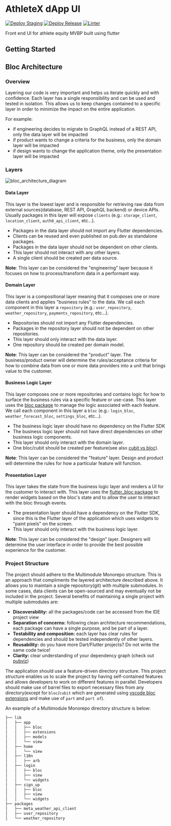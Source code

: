 # AthleteX dApp UI

[![Deploy Staging](https://github.com/SportsToken/ax_dapp/actions/workflows/deploy_staging.yml/badge.svg?branch=develop)](https://github.com/SportsToken/ax_dapp/actions/workflows/deploy_staging.yml)
[![Deploy Release](https://github.com/SportsToken/ax_dapp/actions/workflows/release_deploy.yml/badge.svg?branch=main)](https://github.com/SportsToken/ax_dapp/actions/workflows/release_deploy.yml)
[![Linter](https://github.com/SportsToken/ax_dapp/actions/workflows/linter.yml/badge.svg?branch=main)](https://github.com/SportsToken/ax_dapp/actions/workflows/linter.yml)

Front end UI for athlete equity MVBP built using flutter

## Getting Started

<!-- Mnenomic -->
<!-- web lady wheat index recipe chunk urge boost hungry critic language crossnote: this mnemonic is not secure; don't use it on a public blockchain.
 -->

## Bloc Architecture

### Overview

Layering our code is very important and helps us iterate quickly and with confidence. Each layer has a single responsibility and can be used and tested in isolation. This allows us to keep changes contained to a specific layer in order to minimize the impact on the entire application.

For example:

- if engineering decides to migrate to GraphQL instead of a REST API, only the data layer will be impacted
- if product wants to change a criteria for the business, only the domain layer will be impacted
- if design wants to change the application theme, only the presentation layer will be impacted

### Layers

![bloc_architecture_diagram](https://user-images.githubusercontent.com/29372054/178124498-6675ede0-d0ea-40eb-98dc-136991af6b28.png)

#### Data Layer

This layer is the lowest layer and is responsible for retrieving raw data from external sources(database, REST API, GraphQL backend) or device APIs. Usually packages in this layer will expose `clients` (e.g.: `storage_client`, `location_client`, `auth0_api_client`, etc...).

- Packages in the data layer should not import any Flutter dependencies.
- Clients can be reused and even published on pub.dev as standalone packages.
- Packages in the data layer should not be dependent on other clients.
- This layer should not interact with any other layers.
- A single client should be created per data source.

**Note**: This layer can be considered the "engineering" layer because it focuses on how to process/transform data in a performant way.

#### Domain Layer

This layer is a compositional layer meaning that it composes one or more data clients and applies "business rules" to the data. We call each component in this layer a `repository` (e.g.: `user_repository`, `weather_repository`, `payments_repository`, etc...).

- Repositories should not import any Flutter dependencies.
- Packages in the repository layer should not be dependent on other repositories.
- This layer should only interact with the data layer.
- One repository should be created per domain model.

**Note**: This layer can be considered the "product" layer. The business/product owner will determine the rules/acceptance criteria for how to combine data from one or more data providers into a unit that brings value to the customer.

#### Business Logic Layer

This layer composes one or more repositories and contains logic for how to surface the business rules via a specific feature or use-case. This layer uses the [bloc package](https://pub.dev/packages/bloc) to manage the logic associated with each feature. We call each component in this layer a `bloc` (e.g.: `login_bloc`, `weather_forecast_bloc`, `settings_bloc`, etc...).

- The business logic layer should have no dependency on the Flutter SDK
- The business logic layer should not have direct dependencies on other business logic components.
- This layer should only interact with the domain layer.
- One bloc/cubit should be created per feature(see also [cubit vs bloc](https://bloclibrary.dev/#/coreconcepts?id=cubit-vs-bloc)).

**Note**: This layer can be considered the "feature" layer. Design and product will determine the rules for how a particular feature will function.

#### Presentation Layer

This layer takes the state from the business logic layer and renders a UI for the customer to interact with. This layer uses the [flutter_bloc package](https://pub.dev/packages/flutter_bloc) to render widgets based on the bloc's state and to allow the user to interact with the bloc through events.

- The presentation layer should have a dependency on the Flutter SDK, since this is the Flutter layer of the application which uses widgets to "paint pixels" on the screen.
- This layer should only interact with the business logic layer.

**Note**: This layer can be considered the "design" layer. Designers will determine the user interface in order to provide the best possible experience for the customer.

### Project Structure

The project should adhere to the Multimodule Monorepo structure. This is an approach that compliments the layered architecture described above. It allows you to maintain a single repository(git) with multiple submodules. In some cases, data clients can be open-sourced and may eventually not be included in the project. Several benefits of maintaining a single project with multiple submodules are:

- **Discoverability:** all the packages/code can be accessed from the IDE project view
- **Separation of concerns:** following clean architecture recommendations, each package can have a single purpose, and be part of a layer.
- **Testability and composition:** each layer has clear rules for dependencies and should be tested independently of other layers.
- **Reusability:** do you have more Dart/Flutter projects? Do not write the same code twice!
- **Clarity:** clear understanding of your dependency graph (check out [pubviz](https://pub.dev/packages/pubviz))

The application should use a feature-driven directory structure. This project structure enables us to scale the project by having self-contained features and allows developers to work on different features in parallel.
Developers should make use of barrel files to export necessary files from any directory(except for `bloc`/`cubit` which are generated using [vscode bloc extensions](https://marketplace.visualstudio.com/items?itemName=FelixAngelov.bloc) and make use of `part` and `part of`).

An example of a Multimodule Monorepo directory structure is below:

```sh
├── lib
│   ├── app
│   │   ├── bloc
│   │   ├── extensions
│   │   ├── models
│   │   └── view
│   ├── home
│   │   └── view
│   ├── l10n
│   │   ├── arb
│   ├── login
│   │   ├── bloc
│   │   ├── view
│   │   └── widgets
│   ├── sign_up
│   │   ├── bloc
│   │   ├── view
│   │   └── widgets
├── packages
│   ├── meta_weather_api_client
│   ├── user_repository
│   └── weather_repository
```
